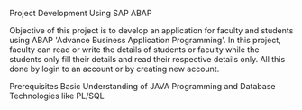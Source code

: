 Project Development Using SAP ABAP 



Objective of this project is to develop an application for faculty and students using ABAP 'Advance Business Application Programming'.
In this project, faculty can read or write the details of students or faculty while the students only fill their details and read their 
respective details only. All this done by login to an account or by creating new account.

Prerequisites
Basic Understanding of JAVA Programming and
Database Technologies like PL/SQL






